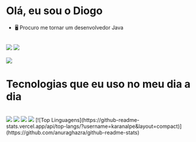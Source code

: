 <h1>Olá, eu sou o Diogo</h1>
<ul>
    <li>🖥️ Procuro me tornar um desenvolvedor Java</li>
</ul>
<br>
<div>
<a href="https://www.linkedin.com/in/diogo-marcondes/" target="_blank"><img src="https://img.shields.io/badge/-LinkedIn-%230077B5?style=for-the-badge&logo=linkedin&logoColor=white" target="_blank"></a>
<a href = "mailto:diogo.marcondes2004@gmail.com"><img src="https://img.shields.io/badge/-Gmail-%23333?style=for-the-badge&logo=gmail&logoColor=white" target="_blank"></a>   
</div>   
<br>    
<picture>
  <source
    srcset="https://github-readme-stats.vercel.app/api?username=diogomc&show_icons=true&theme=dracula"
    media="(prefers-color-scheme: dark)"
  />
  <source
    srcset="https://github-readme-stats.vercel.app/api?username=diogomc&show_icons=true"
    media="(prefers-color-scheme: light), (prefers-color-scheme: no-preference)"
  />
  <img src="https://github-readme-stats.vercel.app/api?username=diogomc&show_icons=true" />
</picture>
<h1>Tecnologias que eu uso no meu dia a dia</h1>
    <br>
<div style="display: inline-block"<br>
<img aign="center" src="https://img.shields.io/badge/Java-ED8B00?style=for-the-badge&logo=java&logoColor=white"/>
<img aign="center" src="https://img.shields.io/badge/JavaScript-F7DF1E?style=for-the-badge&logo=javascript&logoColor=black"/>
<img aign="center" src="https://img.shields.io/badge/CSS3-1572B6?style=for-the-badge&logo=css3&logoColor=white"/>
<img aign="center" src="https://img.shields.io/badge/HTML5-E34F26?style=for-the-badge&logo=html5&logoColor=white" />
</div>
[![Top Linguagens](https://github-readme-stats.vercel.app/api/top-langs/?username=karanalpe&layout=compact)](https://github.com/anuraghazra/github-readme-stats)
